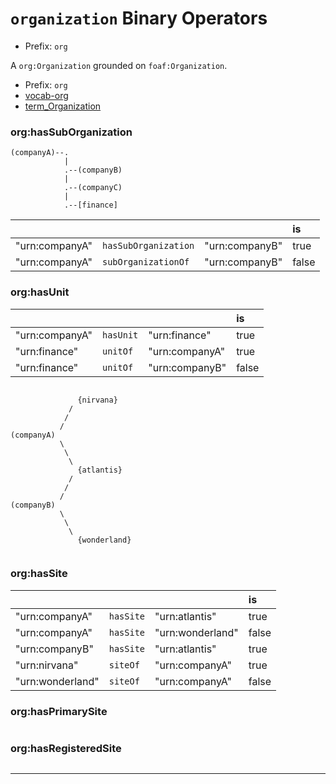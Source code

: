 # `organization` Binary Operators

- Prefix: `org`


A `org:Organization` grounded on `foaf:Organization`.

- Prefix: `org`
- [vocab-org](https://www.w3.org/TR/vocab-org/)
- [term_Organization](http://xmlns.com/foaf/spec/#term_Organization)


### org:hasSubOrganization

```
(companyA)--.
            |
            .--(companyB)
            |
            .--(companyC)
            |
            .--[finance]
```
|   |   |   | is|
|---|---|---|:---|
| "urn:companyA"   | `hasSubOrganization` | "urn:companyB" | true  |
| "urn:companyA"   | `subOrganizationOf`  | "urn:companyB" | false |


### org:hasUnit

|   |   |   | is|
|---|---|---|:---|
| "urn:companyA"  | `hasUnit` | "urn:finance" | true  |
| "urn:finance"   | `unitOf` | "urn:companyA" | true |
| "urn:finance"   | `unitOf` | "urn:companyB" | false |

```

               {nirvana}
             /
            /
           /
(companyA)
           \
            \
             \
               {atlantis}
             /
            /
           /
(companyB)
           \
            \
             \
               {wonderland}
               
```

### org:hasSite

|   |   |   | is|  
|---|---|---|:---|
| "urn:companyA"   | `hasSite` | "urn:atlantis"   | true  |
| "urn:companyA"   | `hasSite` | "urn:wonderland" | false |
| "urn:companyB"   | `hasSite` | "urn:atlantis"   | true  |
| "urn:nirvana"    | `siteOf`  | "urn:companyA"   | true  |
| "urn:wonderland" | `siteOf`  | "urn:companyA"   | false |


### org:hasPrimarySite

```
```

### org:hasRegisteredSite

```
```

---